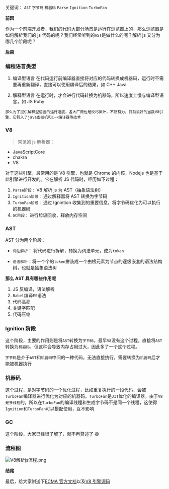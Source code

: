 关键词： `AST` `字节码` `机器码` `Parse` `Ignition` `TurboFan`

**前因**

作为一个前端开发者，我们的代码大部分场景是运行在浏览器上的，那么浏览器是如何解析我们的 js 代码的呢？我们经常听到的`AST`是做什么的呢？解析 js 又分为哪几个阶段呢？

**后果**

### 编程语言类型

1. 编译型语言
   在代码运行前编译器直接将对应的代码转换成机器码，运行时不需要再重新翻译，直接可以使用编译后的结果，如 C++ Java

2. 解释型语言
   在运行时，才会进行代码转换为机器码，所以速度上慢与编译型语言，如 JS Ruby

`那么为了提供解释型语言的运行速度，各大厂商也是绞尽脑汁，不断努力，目前最好的当数V8引擎，它引入了java虚拟机和C++编译器等技术`

### V8

> 常见的 js 解析器：

- JavaScriptCore
- chakra
- V8

对于这些引擎，最常用的是 V8 引擎，也就是 Chrome 的内核，Nodejs 也是基于此引擎进行开发的。它在解析 JS 代码时，经历如下过程：

1. `Parse阶段：` V8 解析 js 为 AST（抽象语法树）
2. `Ignition阶段：` 通过解释器将 AST 转换为字节码
3. `TurboFan阶段：` 通过 Ignintion 收集到的重要信息，将字节码优化为可以执行的机器码
4. `GC阶段：` 进行垃圾回收，释放内存空间

### AST

AST 分为两个阶段：

- `词法解析`： 将代码进行拆解，转换为词法单元，成为`token`

- `语法解析`：将一个个的`token`拼装成一个由根元素为节点的逐级嵌套的语法结构树，也就是抽象语法树

**那么 AST 具有哪些作用呢**

1. JS 反编译，语法解析
2. `Babel`编译`ES`语法
3. 代码高亮
4. 关键字匹配
5. 代码压缩

### Ignition 阶段

这个阶段，主要的作用则是将`AST`转换为`字节码`，最早`V8`没有这个过程，直接将`AST`转换为`机器码`，但这种会导致内存占用过大，因此多了一个这个过程。

`字节码`是介于`AST`和`机器码`中间的一种代码，无法直接执行，需要转换为`机器码`后才能被机器执行

### 机器码

这个过程，是对字节码的一个优化过程，比如重复执行的一段代码，会被`TurboFan`编译器进行优化为对应的机器码。`TurboFan`是`JIT`优化的编译器，由于`V8是多线程`的，所以在`TurboFan`的编译线程和生成字节码不是同一个线程，这使得`Ignition`和`TurboFan`可以搭配使用，互不影响

### GC

这个阶段，大家已经很了解了，就不再赘述了 😄

### 流程图

![V8解析js流程.png](https://www.yanquankun.cn/cdn/V8解析js流程.png)

**结尾**

最后，给大家附送下[ECMA 官方文档](https://tc39.es/ecma262/#sec-intro)以及[V8 引擎源码](https://chromium.googlesource.com/v8/v8.git/+/main/)
